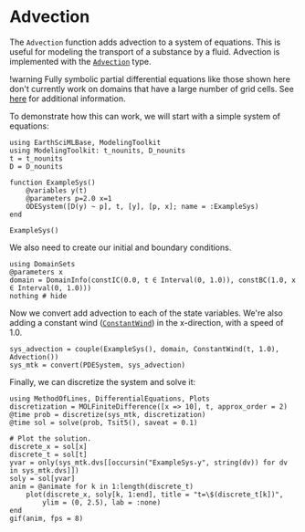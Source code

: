 # Advection

The `Advection` function adds advection to a system of equations. This is useful for modeling the transport of a substance by a fluid.
Advection is implemented with the [`Advection`](@ref) type.

!warning
Fully symbolic partial differential equations like those shown here don't currently work on domains that have a large number of grid cells. See [here](https://docs.sciml.ai/MethodOfLines/stable/performance/) for additional information.

To demonstrate how this can work, we will start with a simple system of equations:

```@example advection
using EarthSciMLBase, ModelingToolkit
using ModelingToolkit: t_nounits, D_nounits
t = t_nounits
D = D_nounits

function ExampleSys()
    @variables y(t)
    @parameters p=2.0 x=1
    ODESystem([D(y) ~ p], t, [y], [p, x]; name = :ExampleSys)
end

ExampleSys()
```

We also need to create our initial and boundary conditions.

```@example advection
using DomainSets
@parameters x
domain = DomainInfo(constIC(0.0, t ∈ Interval(0, 1.0)), constBC(1.0, x ∈ Interval(0, 1.0)))
nothing # hide
```

Now we convert add advection to each of the state variables.
We're also adding a constant wind ([`ConstantWind`](@ref)) in the x-direction, with a speed of 1.0.

```@example advection
sys_advection = couple(ExampleSys(), domain, ConstantWind(t, 1.0), Advection())
sys_mtk = convert(PDESystem, sys_advection)
```

Finally, we can discretize the system and solve it:

```@example advection
using MethodOfLines, DifferentialEquations, Plots
discretization = MOLFiniteDifference([x => 10], t, approx_order = 2)
@time prob = discretize(sys_mtk, discretization)
@time sol = solve(prob, Tsit5(), saveat = 0.1)

# Plot the solution.
discrete_x = sol[x]
discrete_t = sol[t]
yvar = only(sys_mtk.dvs[[occursin("ExampleSys₊y", string(dv)) for dv in sys_mtk.dvs]])
soly = sol[yvar]
anim = @animate for k in 1:length(discrete_t)
    plot(discrete_x, soly[k, 1:end], title = "t=\$(discrete_t[k])",
        ylim = (0, 2.5), lab = :none)
end
gif(anim, fps = 8)
```
